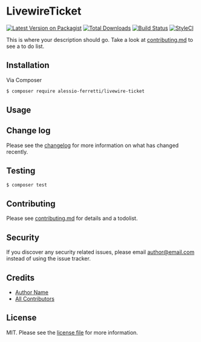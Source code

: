 # LivewireTicket

[![Latest Version on Packagist][ico-version]][link-packagist]
[![Total Downloads][ico-downloads]][link-downloads]
[![Build Status][ico-travis]][link-travis]
[![StyleCI][ico-styleci]][link-styleci]

This is where your description should go. Take a look at [contributing.md](contributing.md) to see a to do list.

## Installation

Via Composer

``` bash
$ composer require alessio-ferretti/livewire-ticket
```

## Usage

## Change log

Please see the [changelog](changelog.md) for more information on what has changed recently.

## Testing

``` bash
$ composer test
```

## Contributing

Please see [contributing.md](contributing.md) for details and a todolist.

## Security

If you discover any security related issues, please email author@email.com instead of using the issue tracker.

## Credits

- [Author Name][link-author]
- [All Contributors][link-contributors]

## License

MIT. Please see the [license file](license.md) for more information.

[ico-version]: https://img.shields.io/packagist/v/alessio-ferretti/livewire-ticket.svg?style=flat-square
[ico-downloads]: https://img.shields.io/packagist/dt/alessio-ferretti/livewire-ticket.svg?style=flat-square
[ico-travis]: https://img.shields.io/travis/alessio-ferretti/livewire-ticket/master.svg?style=flat-square
[ico-styleci]: https://styleci.io/repos/12345678/shield

[link-packagist]: https://packagist.org/packages/alessio-ferretti/livewire-ticket
[link-downloads]: https://packagist.org/packages/alessio-ferretti/livewire-ticket
[link-travis]: https://travis-ci.org/alessio-ferretti/livewire-ticket
[link-styleci]: https://styleci.io/repos/12345678
[link-author]: https://github.com/alessio-ferretti
[link-contributors]: ../../contributors
